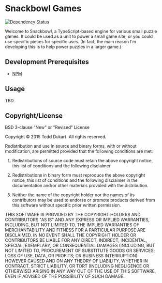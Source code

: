 # Snackbowl Games
[![Dependency Status](https://www.versioneye.com/user/projects/57b89d421dcdc90047ac2929/badge.svg?style=flat-square)](https://www.versioneye.com/user/projects/57b89d421dcdc90047ac2929)

Welcome to Snackbowl, a TypeScript-based engine for various small puzzle games. It could be used as a unit to power a
small game site, or you could use specific pieces for specific uses. (In fact, the main reason I'm developing this is to
help power puzzles in a larger game.)

## Development Prerequisites

- [NPM](http://www.npmjs.com)

## Usage

TBD.

## Copyright/License

BSD 3-clause "New" or "Revised" License

Copyright &copy; 2015 Todd Dukart. All rights reserved.

Redistribution and use in source and binary forms, with or without modification, are permitted provided that the
following conditions are met:

1. Redistributions of source code must retain the above copyright notice, this list of conditions and the following
disclaimer.

2. Redistributions in binary form must reproduce the above copyright notice, this list of conditions and the following
disclaimer in the documentation and/or other materials provided with the distribution.

3. Neither the name of the copyright holder nor the names of its contributors may be used to endorse or promote products
derived from this software without specific prior written permission.

THIS SOFTWARE IS PROVIDED BY THE COPYRIGHT HOLDERS AND CONTRIBUTORS "AS IS" AND ANY EXPRESS OR IMPLIED WARRANTIES,
INCLUDING, BUT NOT LIMITED TO, THE IMPLIED WARRANTIES OF MERCHANTABILITY AND FITNESS FOR A PARTICULAR PURPOSE ARE
DISCLAIMED. IN NO EVENT SHALL THE COPYRIGHT HOLDER OR CONTRIBUTORS BE LIABLE FOR ANY DIRECT, INDIRECT, INCIDENTAL,
SPECIAL, EXEMPLARY, OR CONSEQUENTIAL DAMAGES (INCLUDING, BUT NOT LIMITED TO, PROCUREMENT OF SUBSTITUTE GOODS OR
SERVICES; LOSS OF USE, DATA, OR PROFITS; OR BUSINESS INTERRUPTION) HOWEVER CAUSED AND ON ANY THEORY OF LIABILITY,
WHETHER IN CONTRACT, STRICT LIABILITY, OR TORT (INCLUDING NEGLIGENCE OR OTHERWISE) ARISING IN ANY WAY OUT OF THE USE OF
THIS SOFTWARE, EVEN IF ADVISED OF THE POSSIBILITY OF SUCH DAMAGE.